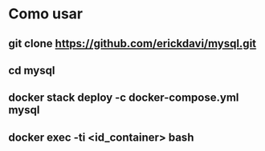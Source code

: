 # Como usar

## git clone https://github.com/erickdavi/mysql.git
## cd mysql
## docker stack deploy -c docker-compose.yml mysql
## docker exec -ti <id_container> bash
